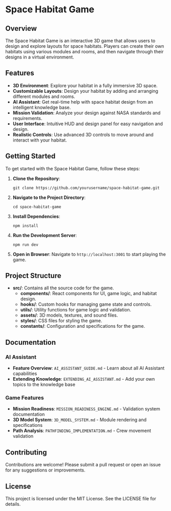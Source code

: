 # Space Habitat Game

## Overview
The Space Habitat Game is an interactive 3D game that allows users to design and explore layouts for space habitats. Players can create their own habitats using various modules and rooms, and then navigate through their designs in a virtual environment.

## Features
- **3D Environment**: Explore your habitat in a fully immersive 3D space.
- **Customizable Layouts**: Design your habitat by adding and arranging different modules and rooms.
- **AI Assistant**: Get real-time help with space habitat design from an intelligent knowledge base.
- **Mission Validation**: Analyze your design against NASA standards and requirements.
- **User Interface**: Intuitive HUD and design panel for easy navigation and design.
- **Realistic Controls**: Use advanced 3D controls to move around and interact with your habitat.

## Getting Started
To get started with the Space Habitat Game, follow these steps:

1. **Clone the Repository**:
   ```
   git clone https://github.com/yourusername/space-habitat-game.git
   ```

2. **Navigate to the Project Directory**:
   ```
   cd space-habitat-game
   ```

3. **Install Dependencies**:
   ```
   npm install
   ```

4. **Run the Development Server**:
   ```
   npm run dev
   ```

5. **Open in Browser**:
   Navigate to `http://localhost:3001` to start playing the game.

## Project Structure
- **src/**: Contains all the source code for the game.
  - **components/**: React components for UI, game logic, and habitat design.
  - **hooks/**: Custom hooks for managing game state and controls.
  - **utils/**: Utility functions for game logic and validation.
  - **assets/**: 3D models, textures, and sound files.
  - **styles/**: CSS files for styling the game.
  - **constants/**: Configuration and specifications for the game.

## Documentation

### AI Assistant
- **Feature Overview**: `AI_ASSISTANT_GUIDE.md` - Learn about all AI Assistant capabilities
- **Extending Knowledge**: `EXTENDING_AI_ASSISTANT.md` - Add your own topics to the knowledge base

### Game Features
- **Mission Readiness**: `MISSION_READINESS_ENGINE.md` - Validation system documentation
- **3D Model System**: `3D_MODEL_SYSTEM.md` - Module rendering and specifications
- **Path Analysis**: `PATHFINDING_IMPLEMENTATION.md` - Crew movement validation

## Contributing
Contributions are welcome! Please submit a pull request or open an issue for any suggestions or improvements.

## License
This project is licensed under the MIT License. See the LICENSE file for details.